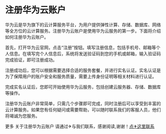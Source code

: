 # 注册华为云账户

华为云是华为旗下的云计算服务平台，为用户提供弹性计算、存储、数据库、网络等全方位的云计算服务。注册华为云账户是使用华为云服务的第一步。下面将介绍如何注册华为云账户。

首先，打开华为云官网，点击“注册”按钮。填写注册信息，包括手机号、邮箱等个人信息。在填写完个人信息后，系统将发送验证码到您的手机或邮箱，输入验证码完成验证，即可注册成功。

注册成功后，您可以根据需要选择合适的服务套餐，并进行实名认证。实名认证是为了保障用户的账户安全和服务质量，需要上传身份证明等相关材料进行认证。

完成实名认证后，您即可开始使用华为云服务，包括创建云服务器、存储、数据库等操作。

注册华为云账户非常简单，只需几个步骤即可完成，同时注册后可以享受到丰富的云计算服务。如果您有任何疑问或需要帮助，可以随时联系我们的客服人员，他们将竭诚为您服务。

更多 关于注册华为云账户 请通过✈与我们联系，感谢阅读,谢谢！[点✈这里联系](https://www.k02.cc)